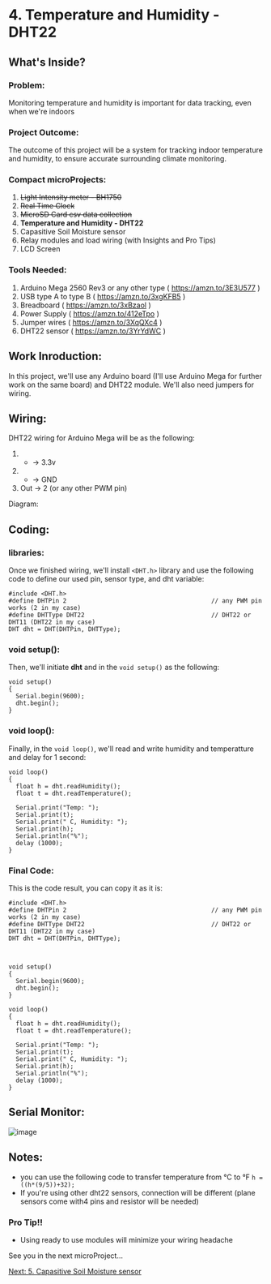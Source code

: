 # 4. Temperature and Humidity - DHT22

## What's Inside?
### Problem: 
Monitoring temperature and humidity is important for data tracking, even when we're indoors

### Project Outcome: 
The outcome of this project will be a system for tracking indoor temperature and humidity, to ensure accurate surrounding climate monitoring.

### Compact microProjects: 
1. ~~Light Intensity meter - BH1750~~
2. ~~Real Time Clock~~
3. ~~MicroSD Card csv data collection~~
4. **Temperature and Humidity - DHT22**
5. Capasitive Soil Moisture sensor
6. Relay modules and load wiring (with Insights and Pro Tips)
7. LCD Screen

### Tools Needed:
1.   Arduino Mega 2560 Rev3 or any other type ( https://amzn.to/3E3U577 )
2.   USB type A to type B ( https://amzn.to/3xgKFB5 )
3.   Breadboard ( https://amzn.to/3xBzaol )
4.   Power Supply ( https://amzn.to/412eTpo )
5.   Jumper wires ( https://amzn.to/3XqQXc4 )
6.   DHT22 sensor ( https://amzn.to/3YrYdWC )


## Work Inroduction:
In this project, we'll use any Arduino board (I'll use Arduino Mega for further work on the same board) and DHT22 module. We'll also need jumpers for wiring. 

## Wiring:
DHT22 wiring for Arduino Mega will be as the following: 
1.  + -> 3.3v
2.  - -> GND
3.  Out -> 2 (or any other PWM pin)  

Diagram:

## Coding: 
### libraries:
Once we finished wiring, we'll install ```<DHT.h>``` library and use the following code to define our used pin, sensor type, and dht variable: 
```
#include <DHT.h>
#define DHTPin 2                                        // any PWM pin works (2 in my case)
#define DHTType DHT22                                   // DHT22 or DHT11 (DHT22 in my case)
DHT dht = DHT(DHTPin, DHTType);
```
### void setup():
Then, we'll initiate **dht** and in the ```void setup()``` as the following: 
```
void setup()
{
  Serial.begin(9600);
  dht.begin();
}
```
### void loop():
Finally, in the ```void loop()```, we'll read and write humidity and temperatture and delay for 1 second: 
```
void loop() 
{  
  float h = dht.readHumidity();
  float t = dht.readTemperature();

  Serial.print("Temp: ");
  Serial.print(t);
  Serial.print(" C, Humidity: ");
  Serial.print(h);
  Serial.println("%");
  delay (1000);
}
```


### Final Code: 
This is the code result, you can copy it as it is: 
```
#include <DHT.h>
#define DHTPin 2                                        // any PWM pin works (2 in my case)
#define DHTType DHT22                                   // DHT22 or DHT11 (DHT22 in my case)
DHT dht = DHT(DHTPin, DHTType);



void setup()
{
  Serial.begin(9600);
  dht.begin();
}

void loop() 
{  
  float h = dht.readHumidity();
  float t = dht.readTemperature();

  Serial.print("Temp: ");
  Serial.print(t);
  Serial.print(" C, Humidity: ");
  Serial.print(h);
  Serial.println("%");
  delay (1000);
}
```
## Serial Monitor: 


![image](https://user-images.githubusercontent.com/65976495/218720808-d6c2bf48-7f4a-4003-b4bd-0f7d2f5bd336.png)




## Notes:
- you can use the following code to transfer temperature from °C to °F ```h = ((h*(9/5))+32);```
- If you're using other dht22 sensors, connection will be different (plane sensors come with4 pins and resistor will be needed)


### Pro Tip!!
- Using ready to use modules will minimize your wiring headache 



See you in the next microProject...

[Next: 5. Capasitive Soil Moisture sensor](https://github.com/MustafaHelwa/hArduino/tree/main/Indoor_Home_Seedling_System/05_Soil_Moisture)



